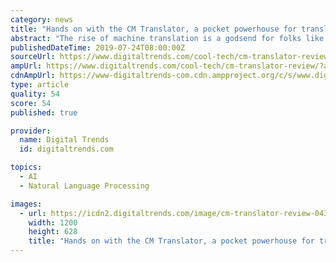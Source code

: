 ```yaml
---
category: news
title: "Hands on with the CM Translator, a pocket powerhouse for translation"
abstract: "The rise of machine translation is a godsend for folks like me, too lazy to learn a second language, but quick to grasp the utility of knowing one. At first blush, the CM Translator from Cheetah Mobile seems like the answer to every traveler’s dream ..."
publishedDateTime: 2019-07-24T08:00:00Z
sourceUrl: https://www.digitaltrends.com/cool-tech/cm-translator-review/
ampUrl: https://www.digitaltrends.com/cool-tech/cm-translator-review/?amp
cdnAmpUrl: https://www-digitaltrends-com.cdn.ampproject.org/c/s/www.digitaltrends.com/cool-tech/cm-translator-review/?amp
type: article
quality: 54
score: 54
published: true

provider:
  name: Digital Trends
  id: digitaltrends.com

topics:
  - AI
  - Natural Language Processing

images:
  - url: https://icdn2.digitaltrends.com/image/cm-translator-review-04331-1200x630-c-ar1.91.jpg
    width: 1200
    height: 628
    title: "Hands on with the CM Translator, a pocket powerhouse for translation"
---
```


